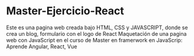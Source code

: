 # Master-Ejercicio-React

Este es una pagina web  creada  bajo HTML, CSS y JAVASCRIPT, donde se  crea  un blog, formulario  con el logo de React
Maquetación de una pagina web con JavaScript en el curso de Master en framerwork en JavaScrip: Aprende Angular, React, Vue

